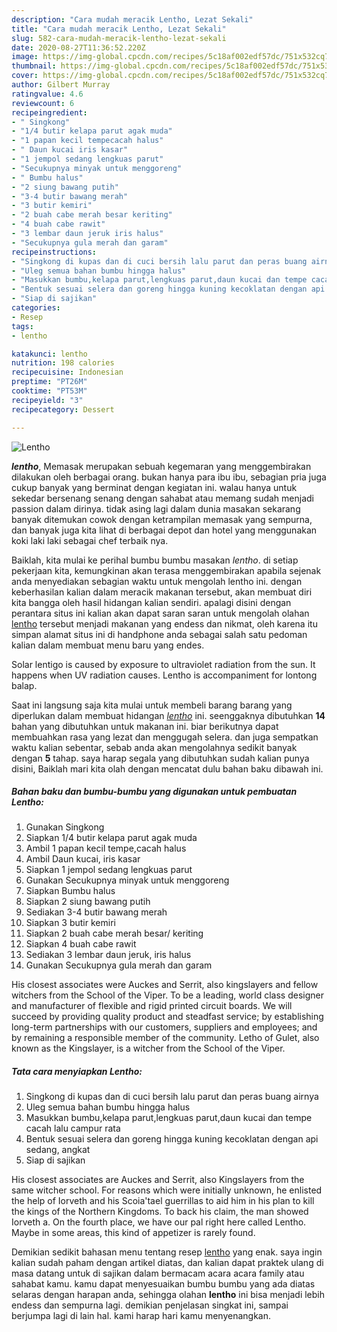 ```yaml
---
description: "Cara mudah meracik Lentho, Lezat Sekali"
title: "Cara mudah meracik Lentho, Lezat Sekali"
slug: 582-cara-mudah-meracik-lentho-lezat-sekali
date: 2020-08-27T11:36:52.220Z
image: https://img-global.cpcdn.com/recipes/5c18af002edf57dc/751x532cq70/lentho-foto-resep-utama.jpg
thumbnail: https://img-global.cpcdn.com/recipes/5c18af002edf57dc/751x532cq70/lentho-foto-resep-utama.jpg
cover: https://img-global.cpcdn.com/recipes/5c18af002edf57dc/751x532cq70/lentho-foto-resep-utama.jpg
author: Gilbert Murray
ratingvalue: 4.6
reviewcount: 6
recipeingredient:
- " Singkong"
- "1/4 butir kelapa parut agak muda"
- "1 papan kecil tempecacah halus"
- " Daun kucai iris kasar"
- "1 jempol sedang lengkuas parut"
- "Secukupnya minyak untuk menggoreng"
- " Bumbu halus"
- "2 siung bawang putih"
- "3-4 butir bawang merah"
- "3 butir kemiri"
- "2 buah cabe merah besar keriting"
- "4 buah cabe rawit"
- "3 lembar daun jeruk iris halus"
- "Secukupnya gula merah dan garam"
recipeinstructions:
- "Singkong di kupas dan di cuci bersih lalu parut dan peras buang airnya"
- "Uleg semua bahan bumbu hingga halus"
- "Masukkan bumbu,kelapa parut,lengkuas parut,daun kucai dan tempe cacah lalu campur rata"
- "Bentuk sesuai selera dan goreng hingga kuning kecoklatan dengan api sedang, angkat"
- "Siap di sajikan"
categories:
- Resep
tags:
- lentho

katakunci: lentho 
nutrition: 198 calories
recipecuisine: Indonesian
preptime: "PT26M"
cooktime: "PT53M"
recipeyield: "3"
recipecategory: Dessert

---
```



![Lentho](https://img-global.cpcdn.com/recipes/5c18af002edf57dc/751x532cq70/lentho-foto-resep-utama.jpg)

<b><i>lentho</i></b>, Memasak merupakan sebuah kegemaran yang menggembirakan dilakukan oleh berbagai orang. bukan hanya para ibu ibu, sebagian pria juga cukup banyak yang berminat dengan kegiatan ini. walau hanya untuk sekedar bersenang senang dengan sahabat atau memang sudah menjadi passion dalam dirinya. tidak asing lagi dalam dunia masakan sekarang banyak ditemukan cowok dengan ketrampilan memasak yang sempurna, dan banyak juga kita lihat di berbagai depot dan hotel yang menggunakan koki laki laki sebagai chef terbaik nya.

Baiklah, kita mulai ke perihal bumbu bumbu masakan <i>lentho</i>. di setiap pekerjaan kita, kemungkinan akan terasa menggembirakan apabila sejenak anda menyediakan sebagian waktu untuk mengolah lentho ini. dengan keberhasilan kalian dalam meracik makanan tersebut, akan membuat diri kita bangga oleh hasil hidangan kalian sendiri. apalagi disini dengan perantara situs ini kalian akan dapat saran saran untuk mengolah olahan <u>lentho</u> tersebut menjadi makanan yang endess dan nikmat, oleh karena itu simpan alamat situs ini di handphone anda sebagai salah satu pedoman kalian dalam membuat menu baru yang endes.

Solar lentigo is caused by exposure to ultraviolet radiation from the sun. It happens when UV radiation causes. Lentho is accompaniment for lontong balap.


Saat ini langsung saja kita mulai untuk membeli barang barang yang diperlukan dalam membuat hidangan <u><i>lentho</i></u> ini. seenggaknya dibutuhkan <b>14</b> bahan yang dibutuhkan untuk makanan ini. biar berikutnya dapat membuahkan rasa yang lezat dan menggugah selera. dan juga sempatkan waktu kalian sebentar, sebab anda akan mengolahnya sedikit banyak dengan <b>5</b> tahap. saya harap segala yang dibutuhkan sudah kalian punya disini, Baiklah mari kita olah dengan mencatat dulu bahan baku dibawah ini.

<!--inarticleads1-->

##### Bahan baku dan bumbu-bumbu yang digunakan untuk pembuatan Lentho:

1. Gunakan  Singkong
1. Siapkan 1/4 butir kelapa parut agak muda
1. Ambil 1 papan kecil tempe,cacah halus
1. Ambil  Daun kucai, iris kasar
1. Siapkan 1 jempol sedang lengkuas parut
1. Gunakan Secukupnya minyak untuk menggoreng
1. Siapkan  Bumbu halus
1. Siapkan 2 siung bawang putih
1. Sediakan 3-4 butir bawang merah
1. Siapkan 3 butir kemiri
1. Siapkan 2 buah cabe merah besar/ keriting
1. Siapkan 4 buah cabe rawit
1. Sediakan 3 lembar daun jeruk, iris halus
1. Gunakan Secukupnya gula merah dan garam


His closest associates were Auckes and Serrit, also kingslayers and fellow witchers from the School of the Viper. To be a leading, world class designer and manufacturer of flexible and rigid printed circuit boards. We will succeed by providing quality product and steadfast service; by establishing long-term partnerships with our customers, suppliers and employees; and by remaining a responsible member of the community. Letho of Gulet, also known as the Kingslayer, is a witcher from the School of the Viper. 

<!--inarticleads2-->

##### Tata cara menyiapkan Lentho:

1. Singkong di kupas dan di cuci bersih lalu parut dan peras buang airnya
1. Uleg semua bahan bumbu hingga halus
1. Masukkan bumbu,kelapa parut,lengkuas parut,daun kucai dan tempe cacah lalu campur rata
1. Bentuk sesuai selera dan goreng hingga kuning kecoklatan dengan api sedang, angkat
1. Siap di sajikan


His closest associates are Auckes and Serrit, also Kingslayers from the same witcher school. For reasons which were initially unknown, he enlisted the help of Iorveth and his Scoia&#39;tael guerrillas to aid him in his plan to kill the kings of the Northern Kingdoms. To back his claim, the man showed Iorveth a. On the fourth place, we have our pal right here called Lentho. Maybe in some areas, this kind of appetizer is rarely found. 

Demikian sedikit bahasan menu tentang resep <u>lentho</u> yang enak. saya ingin kalian sudah paham dengan artikel diatas, dan kalian dapat praktek ulang di masa datang untuk di sajikan dalam bermacam acara acara family atau sahabat kamu. kamu dapat menyesuaikan bumbu bumbu yang ada diatas selaras dengan harapan anda, sehingga olahan <b>lentho</b> ini bisa menjadi lebih endess dan sempurna lagi. demikian penjelasan singkat ini, sampai berjumpa lagi di lain hal. kami harap hari kamu menyenangkan.
